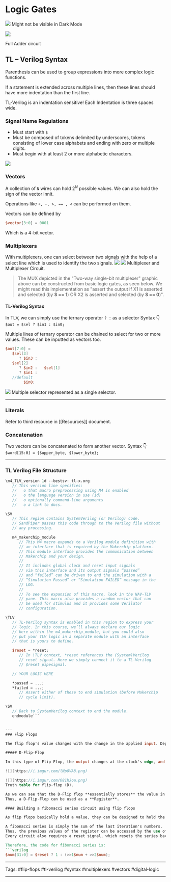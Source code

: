 # Logic Gates

![](https://i.imgur.com/TomJj3X.png)
Might not be visible in Dark Mode

![](https://i.imgur.com/je5QUQ0.png)

Full Adder circuit

## TL – Verilog Syntax

Parenthesis can be used to group expressions into more complex logic functions.

If a statement is extended across multiple lines, then these lines should have more indentation than the first line.

TL-Verilog is an indentation sensitive! Each Indentation is three spaces wide.

### Signal Name Regulations

-   Must start with `$`
-   Must be composed of tokens delimited by underscores, tokens consisting of lower case alphabets and ending with zero or multiple digits.
-   Must begin with at least 2 or more alphabetic characters.

![](https://i.imgur.com/XdIya9l.png)

### Vectors

A collection of `N` wires can hold $2^N$ possible values. We can also hold the sign of the vector innit.

Operations like `+, -, >, == , <` can be performed on them.

Vectors can be defined by
```verilog
$vector[3:0] = 0001
```
Which is a 4-bit vector.

### Multiplexers

With multiplexers, one can select between two signals with the help of a select line which is used to identify the two signals.
![](https://i.imgur.com/IbTGTK2.png ) ![](https://i.imgur.com/TZC4n5N.png)
Multiplexer and Multiplexer Circuit.
> The MUX depicted in the "Two-way single-bit multiplexer" graphic above can be constructed from basic logic gates, as seen below. We might read this implementation as "assert the output if X1 is asserted and selected (by **S == 1**) OR X2 is asserted and selected (by **S == 0**)".

#### TL-Verilog Syntax

In TLV, we can simply use the ternary operator `? :` as a selector
Syntax 👇
`$out = $sel ? $in1 : $in0;`

Multiple lines of ternary operator can be chained to select for two or more values. These can be inputted as vectors too.

```verilog
$out[7:0] =  
   $sel[3]  
      ? $in3 :  
   $sel[2]  
      ? $in2 :   $sel[1]  
      ? $in1 :  
   //default  
        $in0;
```

![](https://i.imgur.com/V1A67jj.png)
Multiple selector represented as a single selector.

---

### Literals
Refer to third resource in [[Resources]] document.

### Concatenation

Two vectors can be concatenated to form another vector. 
Syntax 👇
`$word[15:0] = {$upper_byte, $lower_byte};`

---
### TL Verilog File Structure

```verilog
\m4_TLV_version 1d --bestsv: tl-x.org
   // This version line specifies:
   //   o that macro preprocessing using M4 is enabled
   //   o the language version in use (1d)
   //   o optionally command-line arguments
   //   o a link to docs.

\SV
   // This region contains SystemVerilog (or Verilog) code.
   // SandPiper passes this code through to the Verilog file without
   // any processing.

   m4_makerchip_module
      // This M4 macro expands to a Verilog module definition with
      // an interface that is required by the Makerchip platform.
      // This module interface provides the communication between
      // Makerchip and your design.
      //
      // It includes global clock and reset input signals
      // via this interface and its output signals “passed”
      // and “failed” can be driven to end the simulation with a
      // “Simulation Passed” or “Simulation FAILED” message in the
      // LOG.
      //
      // To see the expansion of this macro, look in the NAV-TLV
      // pane. This macro also provides a random vector that can
      // be used for stimulus and it provides some Verilator
      // configuration.

\TLV
   // TL-Verilog syntax is enabled in this region to express your
   // logic. In this course, we’ll always declare our logic
   // here within the m4_makerchip_module, but you could also
   // put your TLV logic in a separate module with an interface
   // that is yours to define.

   $reset = *reset;
      // In \TLV context, *reset references the (System)Verilog
      // reset signal. Here we simply connect it to a TL-Verilog
      // $reset pipesignal.

   // YOUR LOGIC HERE

   *passed = ...;
   *failed = ...;
      // Assert either of these to end simulation (before Makerchip
      // cycle limit). 

\SV
   // Back to SystemVerilog context to end the module.
   endmodule```


---
### Flip Flops

The flip flop's value changes with the change in the applied input. Depending on behaviour to different change, flip flops are divided into different categories.  We are only concerned with D-flip-flop for now.

##### D-Flip-Flop

In this type of Flip Flop, the output changes at the clock's edge, and if the input changes at other times, the output is unaffected.

![](https://i.imgur.com/lNpOVA8.png)

![](https://i.imgur.com/O81hJoa.png)
Truth table for flip-flop (D).

As we can see that the D-Flip flop **essentially stores** the value in D signal until it is instructed by the clock to release the formation.
Thus, a D-Flip-Flop can be used as a **Register**.

#### Building a fibonacci series circuit using flip flops

As flip flops basically hold a value, they can be designed to hold the previous value and thus form a series from the values of the last iteration.

A fibonacci series is simply the sum of the last iteration's numbers.
Thus, the previous values of the register can be accessed by the use of `>>n`  where `n` is the nth previous value.
Every circuit also requires a reset signal, which resets the series back to the start. Here if we simply reset the variable's current value to 1, we'd easily have it resetted.

Therefore, the code for fibonacci series is:
```verilog
$num[31:0] = $reset ? 1 : (>>1$num + >>2$num);
```
---

Tags:
#flip-flops #tl-verilog #syntax #multiplexers #vectors #digital-logic 

---
